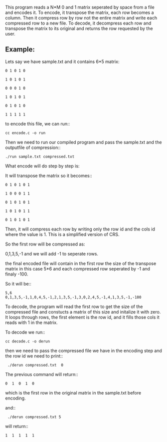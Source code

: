 This program reads a N*M 0 and 1 matrix seperated by space from a file and encodes it. 
To encode, it transpose the matrix, each row becomes a column. Then it compress row by row not the entire matrix and write each compressed row to a new file. 
To decode, it decompress each row and transpose the matrix to its original and returns the row requested by the user. 


Example: 
--------

Lets say we have sample.txt and it contains 6*5 matrix: 

    0 1 0 1 0

    1 0 1 0 1

    0 0 0 1 0

    1 0 1 0 1

    0 1 0 1 0

    1 1 1 1 1

to encode this file, we can run:: 

  
    cc encode.c -o run 

Then we need to run our compiled program and pass the sample.txt and the outputfile of compression::
 

    ./run sample.txt compressed.txt 


What encode will do step by step is: 

It will transpose the matrix so it becomes::
 

    0 1 0 1 0 1

    1 0 0 0 1 1 

    0 1 0 1 0 1

    1 0 1 0 1 1 

    0 1 0 1 0 1


Then, it will compress each row by writing only the row id and the cols id where the value is 1. This is a simplified version of CRS.

So the first row will be compressed as: 

0,1,3,5,-1 and we will add -1 to seperate rows. 

the final encoded file will contain in the first row the size of the transpose matrix in this case 5*6 and each compressed row seperated by -1 and finaly -100. 

So it will be::


    5,6
    0,1,3,5,-1,1,0,4,5,-1,2,1,3,5,-1,3,0,2,4,5,-1,4,1,3,5,-1,-100

To decode, the program will read the first row to get the size of the compressed file and constucts a matrix of this size and initalize it with zero.  
It loops through rows, the first element is the row id, and it fills those cols it reads with 1 in the matrix. 

To decode we run::


    cc decode.c -o derun
 

then we need to pass the compressed file we have in the encoding step and the row id we need to print::


     ./derun compressed.txt  0 


The previous command will return::


    0  1  0  1  0

which is the first row in the original matrix in the sample.txt before encoding. 


and:: 

 
     ./derun compressed.txt 5 


will return:: 


    1  1  1  1  1   
